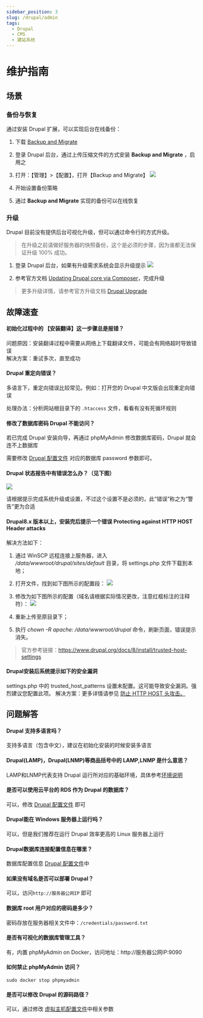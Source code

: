 ```yaml
---
sidebar_position: 3
slug: /drupal/admin
tags:
  - Drupal
  - CMS
  - 建站系统
---
```


# 维护指南

## 场景

### 备份与恢复

通过安装 Drupal 扩展，可以实现后台在线备份：

1. 下载 [Backup and Migrate](https://www.drupal.org/project/backup_migrate)

2. 登录 Drupal 后台，通过上传压缩文件的方式安装 **Backup and Migrate** ，启用之

3. 打开：【管理】>【配置】，打开【Backup and Migrate】
   ![](https://libs.websoft9.com/Websoft9/DocsPicture/zh/drupal/drupal-backupnow-websoft9.png)

4. 开始设置备份策略

5. 通过 **Backup and Migrate** 实现的备份可以在线恢复


### 升级

Drupal 目前没有提供后台可视化升级，但可以通过命令行的方式升级。

> 在升级之前请做好服务器的快照备份，这个是必须的步骤，因为谁都无法保证升级 100% 成功。

1. 登录 Drupal 后台，如果有升级需求系统会显示升级提示
   ![](https://libs.websoft9.com/Websoft9/DocsPicture/zh/drupal/drupal-update-websoft9.png)  

2. 参考官方文档 [Updating Drupal core via Composer](https://www.drupal.org/docs/updating-drupal/updating-drupal-core-via-composer#update-instructions)，完成升级

> 更多升级详情，请参考官方升级文档 [Drupal Upgrade](https://www.drupal.org/docs/updating-drupal)


## 故障速查

#### 初始化过程中的 【安装翻译】这一步骤总是报错？

问题原因：安装翻译过程中需要从网络上下载翻译文件，可能会有网络超时导致错误  
解决方案：重试多次，直至成功


#### Drupal 重定向错误？

多语言下，重定向错误比较常见。例如：打开您的 Drupal 中文版会出现重定向错误

处理办法：分析网站根目录下的 `.htaccess` 文件，看看有没有死循环规则

#### 修改了数据库密码 Drupal 不能访问？

若已完成 Drupal 安装向导，再通过 phpMyAdmin 修改数据库密码，Drupal 就会连不上数据库  

需要修改 [Drupal 配置文件](../drupal#path) 对应的数据库 password 参数即可。

#### Drupal 状态报告中有错误怎么办？（见下图）

![](https://libs.websoft9.com/Websoft9/DocsPicture/zh/drupal/drupal-status-websoft9.png)

请根据提示完成系统升级或设置，不过这个设置不是必须的，此“错误”称之为“警告”更为合适

#### Drupal8.x 版本以上，安装完后提示一个错误 **Protecting against HTTP HOST Header attacks**

解决方法如下：

1. 通过 WinSCP 远程连接上服务器，进入 */data/wwwroot/drupal/sites/default* 目录，将 settings.php 文件下载到本地；

2. 打开文件，找到如下图所示的配置段：
   ![](http://libs.websoft9.com/Websoft9/DocsPicture/zh/drupal/drupal-settings-1-websoft9.jpg)

3. 修改为如下图所示的配置（域名请根据实际情况更改，注意红框标注的注释符）：
   ![](http://libs.websoft9.com/Websoft9/DocsPicture/zh/drupal/drupal-settings-2-websoft9.jpg)

4. 重新上传至原目录下；

5. 执行 *chown -R apache: /data/wwwroot/drupal* 命令，刷新页面，错误提示消失。
   
> 官方参考链接：https://www.drupal.org/docs/8/install/trusted-host-settings

#### Drupal安装后系统提示如下的安全漏洞
settings.php 中的 trusted_host_patterns 设置未配置。这可能导致安全漏洞。强烈建议您配置此项。
解决方案：更多详情请参见 [防止 HTTP HOST 头攻击。](https://www.drupal.org/node/1992030)

## 问题解答

#### Drupal 支持多语言吗？

支持多语言（包含中文），建议在初始化安装的时候安装多语言

#### Drupal(LAMP)，Drupal(LNMP)等商品括号中的 LAMP,LNMP 是什么意思？

LAMP和LNMP代表支持 Drupal 运行所对应的基础环境，具体参考[环境说明](./runtime/php)

#### 是否可以使用云平台的 RDS 作为 Drupal 的数据库？

可以，修改 [Drupal 配置文件](../drupal#path) 即可

#### Drupal能在 Windows 服务器上运行吗？

可以，但是我们推荐在运行 Drupal 效率更高的 Linux 服务器上运行

#### Drupal数据库连接配置信息在哪里？

数据库配置信息 [Drupal 配置文件](../drupal#path)中

#### 如果没有域名是否可以部署 Drupal？

可以，访问`http://服务器公网IP` 即可

#### 数据库 root 用户对应的密码是多少？

密码存放在服务器相关文件中：`/credentials/password.txt`

#### 是否有可视化的数据库管理工具？

有，内置 phpMyAdmin on Docker，访问地址：http://服务器公网IP:9090

#### 如何禁止 phpMyAdmin 访问？

```
sudo docker stop phpmyadmin
```

#### 是否可以修改 Drupal 的源码路径？

可以，通过修改 [虚拟主机配置文件](../apache#virtualHost)中相关参数
